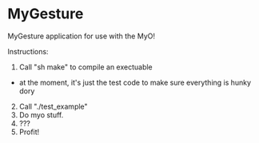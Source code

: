 MyGesture
=========

MyGesture application for use with the MyO!

Instructions:
1) Call "sh make" to compile an exectuable
  - at the moment, it's just the test code to make sure everything is hunky dory
2) Call "./test_example"
3) Do myo stuff.
4) ???
5) Profit!
